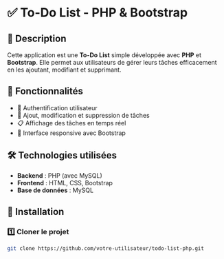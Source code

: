 # ✅ To-Do List - PHP & Bootstrap

## 📌 Description
Cette application est une **To-Do List** simple développée avec **PHP** et **Bootstrap**. Elle permet aux utilisateurs de gérer leurs tâches efficacement en les ajoutant, modifiant et supprimant.

## 🚀 Fonctionnalités
- 🔑 Authentification utilisateur  
- 📝 Ajout, modification et suppression de tâches  
- 📋 Affichage des tâches en temps réel  
- 🎨 Interface responsive avec Bootstrap  

## 🛠️ Technologies utilisées
- **Backend** : PHP (avec MySQL)  
- **Frontend** : HTML, CSS, Bootstrap  
- **Base de données** : MySQL  

## 🎯 Installation
### 1️⃣ **Cloner le projet**  
```sh
git clone https://github.com/votre-utilisateur/todo-list-php.git
